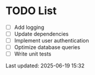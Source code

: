 # TODO List

- [ ] Add logging
- [ ] Update dependencies
- [ ] Implement user authentication
- [ ] Optimize database queries
- [ ] Write unit tests

Last updated: 2025-06-19 15:32
